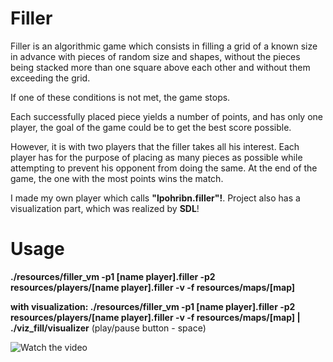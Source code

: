# Filler
Filler is an algorithmic game which consists in filling a grid of a known size in advance with pieces of random size and shapes, without the pieces being stacked more than one square above each other and without them exceeding the grid.

If one of these conditions is not met, the game stops.

Each successfully placed piece yields a number of points, and has only one player, the goal of the game could be to get the best score possible. 

However, it is with two players that the filler takes all his interest. Each player has for the purpose of placing as many
pieces as possible while attempting to prevent his opponent from doing the same. At the end of the game, the one with the most points wins the match.

I made my own player which calls **"lpohribn.filler"!**. Project also has a visualization part, which was realized by **SDL**!

# Usage
**./resources/filler_vm -p1 [name player].filler -p2 resources/players/[name player].filler -v -f resources/maps/[map]**

**with visualization:
./resources/filler_vm -p1 [name player].filler -p2 resources/players/[name player].filler -v -f resources/maps/[map] | ./viz_fill/visualizer**
(play/pause button - space)

![Watch the video](https://drive.google.com/drive/folders/1zDmHpUmL6WeA0RF83qpzQcwk2kABUysL)
